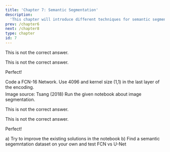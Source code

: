 ```yaml
---
title: 'Chapter 7: Semantic Segmentation'
description:
  'This chapter will introduce different techniques for semantic segmentation'
prev: /chapter6
next: /chapter8
type: chapter
id: 7
---
```


<exercise id="48" title="Image segmentation" type="slides">

<slides source="chapter7_01_semantic_segmentation">
</slides>

</exercise>

<exercise id="49" title="Image segmentation Theorie Questions">
<choice id=1>

<opt text="FCN-32 have often the best output as they are very fine-granular">

This is not the correct answer.

</opt>

<opt text="FCN-32 are often better than FCN-16 as they upsample more">

This is not the correct answer.

</opt>

<opt text="The U-Net gives often the best output as regions are fine-granular" correct=True>

Perfect!

</opt>

</choice>

</exercise>

<exercise id="50" title="Coding a FCN-16" >
	Code a FCN-16 Network. Use 4096 and kernel size (1,1) in the last layer of the encoding.
	<img src="vl6/fcn_16.png" width=500 height=5‚00>
	Image source: Tsang (2018)

<codeblock id="07_01">
</codeblock>
</exercise>


<exercise id="51" title="Image segmentation Results of the Notebook">
	Run the given notebook about image segmentation.
<choice id="1">

<opt text="FCN-16 performs 3% points better than FCN-32 in the mean accuracy metric">

This is not the correct answer.

</opt>

<opt text="Segmentations performed by FCN-32 look very clear and have almost no difference to the true label">

This is not the correct answer.

</opt>

<opt text="The U-Net has a higer IoU for classes 0 and 1 for the test set" correct=True>

Perfect!

</opt>
</choice>
</exercise>

<exercise id="52" title="Playing with the code - Image Segmentation">
a) Try to improve the existing solutions in the notebook
b) Find a semantic segemntation dataset on your own and test FCN vs U-Net
</exercise>